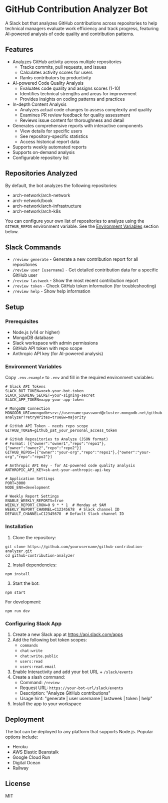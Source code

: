 # GitHub Contribution Analyzer Bot

A Slack bot that analyzes GitHub contributions across repositories to help technical managers evaluate work efficiency and track progress, featuring AI-powered analysis of code quality and contribution patterns.

## Features

- Analyzes GitHub activity across multiple repositories
  - Tracks commits, pull requests, and issues
  - Calculates activity scores for users
  - Ranks contributors by productivity
- AI-powered Code Quality Analysis
  - Evaluates code quality and assigns scores (1-10)
  - Identifies technical strengths and areas for improvement
  - Provides insights on coding patterns and practices
- In-depth Content Analysis
  - Analyzes actual code changes to assess complexity and quality
  - Examines PR review feedback for quality assessment
  - Reviews issue content for thoroughness and detail
- Generates comprehensive reports with interactive components
  - View details for specific users
  - See repository-specific statistics
  - Access historical report data
- Supports weekly automated reports
- Supports on-demand analysis
- Configurable repository list

## Repositories Analyzed

By default, the bot analyzes the following repositories:
- arch-network/arch-network
- arch-network/book
- arch-network/arch-infrastructure
- arch-network/arch-k8s

You can configure your own list of repositories to analyze using the `GITHUB_REPOS` environment variable. See the [Environment Variables](#environment-variables) section below.

## Slack Commands

- `/review generate` - Generate a new contribution report for all repositories
- `/review user [username]` - Get detailed contribution data for a specific GitHub user
- `/review lastweek` - Show the most recent contribution report
- `/review token` - Check GitHub token information (for troubleshooting)
- `/review help` - Show help information

## Setup

### Prerequisites

- Node.js (v14 or higher)
- MongoDB database
- Slack workspace with admin permissions
- GitHub API token with repo scope
- Anthropic API key (for AI-powered analysis)

### Environment Variables

Copy `.env.example` to `.env` and fill in the required environment variables:

```
# Slack API Tokens
SLACK_BOT_TOKEN=xoxb-your-bot-token
SLACK_SIGNING_SECRET=your-signing-secret
SLACK_APP_TOKEN=xapp-your-app-token

# MongoDB Connection
MONGODB_URI=mongodb+srv://username:password@cluster.mongodb.net/github-analyzer?retryWrites=true&w=majority

# GitHub API Token - needs repo scope
GITHUB_TOKEN=github_pat_your_personal_access_token

# GitHub Repositories to Analyze (JSON format)
# Format: [{"owner":"owner1","repo":"repo1"},{"owner":"owner2","repo":"repo2"}]
GITHUB_REPOS=[{"owner":"your-org","repo":"repo1"},{"owner":"your-org","repo":"repo2"}]

# Anthropic API Key - for AI-powered code quality analysis
ANTHROPIC_API_KEY=sk-ant-your-anthropic-api-key

# Application Settings
PORT=3000
NODE_ENV=development

# Weekly Report Settings
ENABLE_WEEKLY_REPORTS=true
WEEKLY_REPORT_CRON=0 9 * * 1  # Monday at 9AM
WEEKLY_REPORT_CHANNEL=C12345678  # Slack channel ID
DEFAULT_CHANNEL=C12345678  # Default Slack channel ID
```

### Installation

1. Clone the repository:
```
git clone https://github.com/yourusername/github-contribution-analyzer.git
cd github-contribution-analyzer
```

2. Install dependencies:
```
npm install
```

3. Start the bot:
```
npm start
```

For development:
```
npm run dev
```

### Configuring Slack App

1. Create a new Slack app at https://api.slack.com/apps
2. Add the following bot token scopes:
   - `commands`
   - `chat:write`
   - `chat:write.public`
   - `users:read`
   - `users:read.email`
3. Enable Interactivity and add your bot URL + `/slack/events`
4. Create a slash command:
   - Command: `/review`
   - Request URL: `https://your-bot-url/slack/events`
   - Description: "Analyze GitHub contributions"
   - Usage hint: "generate | user username | lastweek | token | help"
5. Install the app to your workspace

## Deployment

The bot can be deployed to any platform that supports Node.js. Popular options include:

- Heroku
- AWS Elastic Beanstalk
- Google Cloud Run
- Digital Ocean
- Railway

## License

MIT 